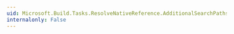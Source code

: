 ```yaml
---
uid: Microsoft.Build.Tasks.ResolveNativeReference.AdditionalSearchPaths
internalonly: False
---
```

